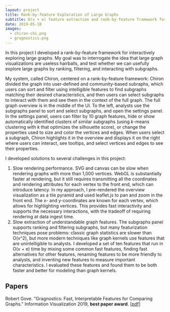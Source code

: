 ```yaml
---
layout: project
title: Rank-by-feature Exploration of Large Graphs
subtitle: O(v + e) feature extraction and rank-by-feature framework for interactively exploring subgraphs in large graphs.
date: 2019-05-18
images:
  - chiron-chi.png
  - gragnostics.png
---
```


In this project I developed a rank-by-feature framework for interactively exploring large graphs. My goal was to interrogate the idea that large graph visualizations are useless hairballs, and test whether we can usefully explore large graphs by ranking, filtering, and interacting with subgraphs.

My system, called Chiron, centered on a rank-by-feature framework: Chiron divided the graph into user-defined and community-based subraphs, which users can sort and filter using intelligible features to find subgraphs matching their desired characteristics, and then users can select subgraphs to interact with them and see them in the context of the full graph. The full graph overview is in the middle of the UI. To the left, analysts use the subgraphs panel to sort and select subgraphs, and open the settings panel. In the settings panel, users can filter by 10 graph features, hide or show automatically identified clusters of similar subgraphs (using *k*-means clustering with *k* that optimizes the silhouette score), or change the properties used to size and color the vertices and edges. When users select a subgraph, Chiron highlights it in the overview and displays it on the right where users can interact, see tooltips, and select vertices and edges to see their properties.

I developed solutions to several challenges in this project:

1. Slow rendering performance. SVG and canvas can be slow when rendering graphs with more than 1,000 vertices. WebGL is substantially faster at rendering, but it still requires transmitting all the coordinates and rendering attributes for each vertex to the front end, which can introduce latency. In my approach, I pre-rendered the overview visualization as a tile pyramid and used leaflet.js to pan and zoom in the front end. The x- and y-coordinates are known for each vertex, which allows for highlighting vertices. This provides fast interactivity and supports the necessary interactions, with the tradeoff of requiring rendering at data ingest time.
2. Slow extraction of understandable graph features. The subgraphs panel supports ranking and filtering subgraphs, but many featurization techniques pose problems: classic graph statistics are slower than O(v^2), but more modern techniques like graph kernels use features that are unintelligible to analysts. I developed a set of ten features that run in O(v + e) time by mixing some common fast features, finding fast alternatives for other features, renaming features to be more friendly to analysts, and inventing new features to measure important characteristics. I evaluated these features and found them to be both faster and better for modeling than graph kernels.

## Papers

Robert Gove. "Gragnostics: Fast, Interpretable Features for Comparing Graphs." Information Visualization 2019, **best paper award**. \[[pdf](https://osf.io/hrmq3/)\]